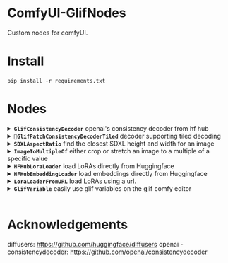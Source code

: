 # ComfyUI-GlifNodes

Custom nodes for comfyUI.

# Install

```
pip install -r requirements.txt
```

# Nodes

<details>
  <summary><b><code>GlifConsistencyDecoder</code></b> openai's consistency decoder from hf hub</summary>
    <img src="docs/consistency_vae.png" max-height="500px"/>
</details>
<details>
  <summary><b><code>🧪GlifPatchConsistencyDecoderTiled</code></b> decoder supporting tiled decoding</summary>
    <img src="docs/patch_vae.png" max-height="500px"/>
</details>
<details>
  <summary><b><code>SDXLAspectRatio</code></b> find the closest SDXL height and width for an image</summary>
    <img src="docs/sdxl_aspect_ratio.png" max-height="500px"/>
</details>
<details>
  <summary><b><code>ImageToMultipleOf</code></b> either crop or stretch an image to a multiple of a specific value</summary>
    <img src="docs/multiple_of.png" max-height="500px"/>
</details>
<details>
  <summary><b><code>HFHubLoraLoader</code></b> load LoRAs directly from Huggingface</summary>
    <img src="docs/load_hf_lora.png" max-height="500px"/>
</details>
<details>
  <summary><b><code>HFHubEmbeddingLoader</code></b> load embeddings directly from Huggingface</summary>
    <img src="docs/load_hf_embedding.png" max-height="500px"/>
</details>
<details>
  <summary><b><code>LoraLoaderFromURL</code></b> load LoRAs using a url.</summary>
    <img src="docs/load_lora_from_url.png" max-height="500px"/>
    
This will work with Huggingface, Civitai, and possibly others. Most models on Civitai will require an API key
to download, which can be obtained on your [Civitai account page](https://civitai.com/user/account). Add it to your
environment variables as `CIVITAI_API_KEY`.
</details>
<details>
  <summary><b><code>GlifVariable</code></b> easily use glif variables on the glif comfy editor</summary>
    <img src="docs/glif_variable.png" max-height="500px"/>
</details>

<br>

# Acknowledgements

diffusers: https://github.com/huggingface/diffusers
openai - consistencydecoder: https://github.com/openai/consistencydecoder
